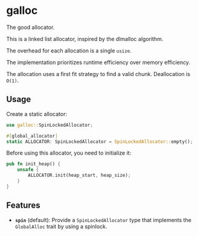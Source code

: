# galloc

The good allocator.

This is a linked list allocator, inspired by the dlmalloc algorithm.

The overhead for each allocation is a single `usize`.

The implementation prioritizes runtime efficiency over memory efficiency.

The allocation uses a first fit strategy to find a valid chunk. Deallocation is `O(1)`.

## Usage

Create a static allocator:

```rust
use galloc::SpinLockedAllocator;

#[global_allocator]
static ALLOCATOR: SpinLockedAllocator = SpinLockedAllocator::empty();
```

Before using this allocator, you need to initialize it:

```rust
pub fn init_heap() {
    unsafe {
        ALLOCATOR.init(heap_start, heap_size);
    }
}
```

## Features

- **`spin`** (default): Provide a `SpinLockedAllocator` type that implements the `GlobalAlloc` trait by using a spinlock.
